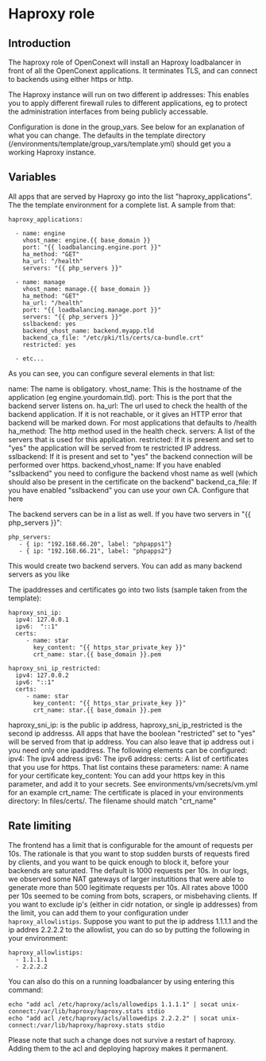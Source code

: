 # Haproxy role

## Introduction
The haproxy role of OpenConext will install an Haproxy loadbalancer in front of all the OpenConext applications. It terminates TLS, and can connect to backends using either https or http. 

The Haproxy instance will run on two different ip addresses: This enables you to apply different firewall rules to different applications, eg to protect the administration interfaces from being publicly accessable. 

Configuration is done in the group_vars. See below for an explanation of what you can change. The defaults in the template directory (/environments/template/group_vars/template.yml) should get you a working Haproxy instance.

## Variables

All apps that are served by Haproxy go into the list "haproxy_applications". The the template environment for a complete list. A sample from that:

```
haproxy_applications:

  - name: engine
    vhost_name: engine.{{ base_domain }}
    port: "{{ loadbalancing.engine.port }}"
    ha_method: "GET"
    ha_url: "/health"
    servers: "{{ php_servers }}"

  - name: manage
    vhost_name: manage.{{ base_domain }}
    ha_method: "GET"
    ha_url: "/health"
    port: "{{ loadbalancing.manage.port }}"
    servers: "{{ php_servers }}"
    sslbackend: yes
    backend_vhost_name: backend.myapp.tld
    backend_ca_file: "/etc/pki/tls/certs/ca-bundle.crt"
    restricted: yes

  - etc...
```

As you can see, you can configure several elements in that list:

name: The name is obligatory. 
vhost_name: This is the hostname of the application (eg engine.yourdomain.tld). 
port: This is the port that the backend server listens on. 
ha_url: The url used to check the health of the backend application. If it is not reachable, or it gives an HTTP error that backend will be marked down. For most applications that defaults to /health
ha_method: The http method used in the health check. 
servers: A list of the servers that is used for  this application. 
restricted: If it is present and set to "yes" the application will be served from te restricted IP address. 
sslbackend: If it is present and set to "yes" the backend connection will be performed over https. 
backend_vhost_name: If you have enabled "sslbackend" you need to configure the backend vhost name as well (which should also be present in the certificate on the backend"
backend_ca_file: If you have enabled "sslbackend" you can use your own CA. Configure that here

The backend servers can be in a list as well. If you have two servers in "{{ php_servers }}":
```
php_servers:
   - { ip: "192.168.66.20", label: "phpapps1"}
   - { ip: "192.168.66.21", label: "phpapps2"}
```
This would create two backend servers. You can add as many backend servers as you like

The ipaddresses and certificates go into two lists (sample taken from the template):
```
haproxy_sni_ip:
  ipv4: 127.0.0.1
  ipv6:  "::1"
  certs: 
     - name: star
       key_content: "{{ https_star_private_key }}"
       crt_name: star.{{ base_domain }}.pem

haproxy_sni_ip_restricted:
  ipv4: 127.0.0.2
  ipv6: "::1"
  certs:
     - name: star
       key_content: "{{ https_star_private_key }}"
       crt_name: star.{{ base_domain }}.pem
```


haproxy_sni_ip: is the public ip address, haproxy_sni_ip_restricted is the second ip addresss. All apps that have the boolean "restricted" set to "yes" will be served from that ip address. You can also leave that ip address out i you need only one ipaddress.
The following elements can be configured:
ipv4: The ipv4 address
ipv6: The ipv6 address:
certs: A list of certificates that you use for https. That list contains these parameters:
 name: A name for your certificate
 key_content: You can add your https key in this parameter, and add it to your secrets. See environments/vm/secrets/vm.yml for an example
 crt_name: The certificate is placed in your environments directory: In files/certs/. The filename should match "crt_name"

## Rate limiting
The frontend has a limit that is configurable for the amount of requests per 10s. The rationale is that you want to stop sudden bursts of requests fired by clients, and you want to be quick enough to block it, before your backends are saturated. The default is 1000 requests per 10s. In our logs, we observed some NAT gateways of larger instutitions that were able to generate more than 500 legitimate requests per 10s. All rates above 1000 per 10s seemed to be coming from bots, scrapers, or misbehaving clients.
If you want to exclude ip's (either in cidr notation, or single ip addresses) from the limit, you can add them to your configuration under ```haproxy_allowlistips```. Suppose you want to put the ip address 1.1.1.1 and the ip addres 2.2.2.2 to the allowlist, you can do so by putting the following in your environment:
```
haproxy_allowlistips:
  - 1.1.1.1
  - 2.2.2.2
```

You can also do this on a running loadbalancer by using entering this command:
```
echo "add acl /etc/haproxy/acls/allowedips 1.1.1.1" | socat unix-connect:/var/lib/haproxy/haproxy.stats stdio
echo "add acl /etc/haproxy/acls/allowedips 2.2.2.2" | socat unix-connect:/var/lib/haproxy/haproxy.stats stdio
```
Please note that such a change does not survive a restart of haproxy. Adding them to the acl and deploying haproxy makes it permanent. 


















